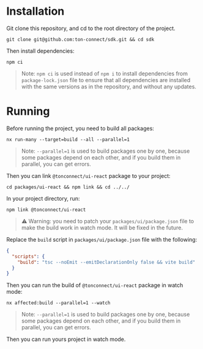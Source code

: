 # Installation

Git clone this repository, and cd to the root directory of the project.

```shell
git clone git@github.com:ton-connect/sdk.git && cd sdk
```

Then install dependencies:

```shell
npm ci
```

> Note: `npm ci` is used instead of `npm i` to install dependencies from `package-lock.json` file to ensure that all dependencies are installed with the same versions as in the repository, and without any updates.

# Running

Before running the project, you need to build all packages:

```shell
nx run-many --target=build --all --parallel=1
```

> Note: `--parallel=1` is used to build packages one by one, because some packages depend on each other, and if you build them in parallel, you can get errors.

Then you can link `@tonconnect/ui-react` package to your project:

```shell
cd packages/ui-react && npm link && cd ../../ 
```

In your project directory, run:

```shell
npm link @tonconnect/ui-react
```

> ⚠️ Warning: you need to patch your `packages/ui/package.json` file to make the build work in watch mode. It will be fixed in the future. 
 
Replace the `build` script in `packages/ui/package.json` file with the following:

```json
{
  "scripts": {
    "build": "tsc --noEmit --emitDeclarationOnly false && vite build"
  }
}
```

Then you can run the build of `@tonconnect/ui-react` package in watch mode:

```shell
nx affected:build --parallel=1 --watch
```

> Note: `--parallel=1` is used to build packages one by one, because some packages depend on each other, and if you build them in parallel, you can get errors.

Then you can run yours project in watch mode.
